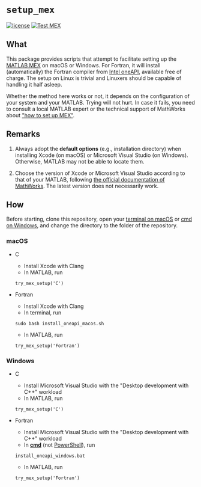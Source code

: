 # `setup_mex`

[![license](https://img.shields.io/badge/license-LGPLv3+-blue)](https://github.com/equipez/setup_mex/blob/main/LICENCE.txt)
[![Test MEX](https://github.com/equipez/setup_mex/actions/workflows/setup_mex.yml/badge.svg)](https://github.com/equipez/setup_mex/actions/workflows/setup_mex.yml)

## What

This package provides scripts that attempt to facilitate setting up the
[MATLAB MEX](https://www.mathworks.com/help/matlab/ref/mex.html) on macOS or Windows. 
For Fortran, it will install (automatically) the Fortran compiler from [Intel oneAPI](https://www.intel.com/content/www/us/en/developer/tools/oneapi/overview.html), available free of charge.
The setup on Linux is trivial and Linuxers should be capable of handling it half asleep.

Whether the method here works or not, it depends on the configuration of your system and your MATLAB.
Trying will not hurt. In case it fails, you need to consult a local MATLAB expert or the technical support
of MathWorks about ["how to set up MEX"](https://www.mathworks.com/help/matlab/ref/mex.html).

## Remarks

1. Always adopt the **default options** (e.g., installation directory) when installing Xcode (on macOS) or
   Microsoft Visual Studio (on Windows). Otherwise, MATLAB may not be able to locate them.

2. Choose the version of Xcode or Microsoft Visual Studio according to that of your
   MATLAB, following [the official documentation of MathWorks](https://www.mathworks.com/support/requirements/supported-compilers.html).
   The latest version does not necessarily work.

## How

Before starting, clone this repository, open your [terminal on macOS](https://en.wikipedia.org/wiki/List_of_macOS_built-in_apps#Terminal)
or [cmd on Windows](https://en.wikipedia.org/wiki/Cmd.exe), and
change the directory to the folder of the repository.

### macOS

- C

    - Install Xcode with Clang
    - In MATLAB, run
    ```
    try_mex_setup('C')
    ```

- Fortran

    - Install Xcode with Clang
    - In terminal, run
    ```
    sudo bash install_oneapi_macos.sh
    ```
    - In MATLAB, run
    ```
    try_mex_setup('Fortran')
    ```

### Windows

- C

    - Install Microsoft Visual Studio with the "Desktop development with C++" workload
    - In MATLAB, run
    ```
    try_mex_setup('C')
    ```

- Fortran

    - Install Microsoft Visual Studio with the "Desktop development with C++" workload
    - In [**cmd**](https://en.wikipedia.org/wiki/Cmd.exe) (not [PowerShell](https://en.wikipedia.org/wiki/PowerShell)), run
    ```
    install_oneapi_windows.bat
    ```
    - In MATLAB, run
    ```
    try_mex_setup('Fortran')
    ```
